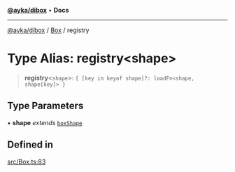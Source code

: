 [**@ayka/dibox**](../../../README.md) • **Docs**

***

[@ayka/dibox](../../../globals.md) / [Box](../README.md) / registry

# Type Alias: registry\<shape\>

> **registry**\<`shape`\>: `{ [key in keyof shape]?: loadFn<shape, shape[key]> }`

## Type Parameters

• **shape** *extends* [`boxShape`](boxShape.md)

## Defined in

[src/Box.ts:83](https://github.com/AndreyMork/dibox/blob/32667f725c68d64dc5c8fc9751dde5370b7962d5/src/Box.ts#L83)
